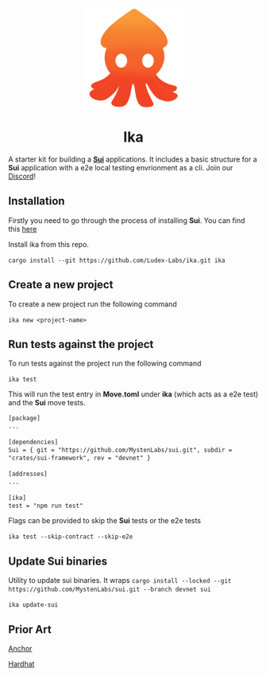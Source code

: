 <div align="center">
  <img height="200x" src="./ika.png" />

  <h1>Ika</h1>
</div>

A starter kit for building a [**Sui**](https://sui.io/) applications. It includes a basic structure for a **Sui** application with a e2e local testing envrionment as a cli. Join our [Discord](https://discord.gg/gbWbspfGgp)!

## Installation
Firstly you need to go through the process of installing **Sui**.
You can find this [here](https://docs.sui.io/build/install)

Install ika from this repo.

```cargo install --git https://github.com/Ludex-Labs/ika.git ika```

## Create a new project
To create a new project run the following command

```ika new <project-name>```

## Run tests against the project
To run tests against the project run the following command

```ika test```

This will run the test entry in **Move.toml** under **ika** (which acts as a e2e test) and the **Sui** move tests.
```
[package]
...

[dependencies]
Sui = { git = "https://github.com/MystenLabs/sui.git", subdir = "crates/sui-framework", rev = "devnet" }

[addresses]
...

[ika]
test = "npm run test"
```

Flags can be provided to skip the **Sui** tests or the e2e tests

```ika test --skip-contract --skip-e2e```

## Update Sui binaries

Utility to update sui binaries. It wraps ```cargo install --locked --git https://github.com/MystenLabs/sui.git --branch devnet sui```

```ika update-sui```


## Prior Art
[Anchor](https://github.com/coral-xyz/anchor)

[Hardhat](https://hardhat.org/)
